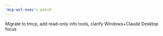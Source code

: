 ```yaml
---
'mcp-wsl-exec': patch
---
```


Migrate to tmcp, add read-only info tools, clarify Windows+Claude Desktop focus
